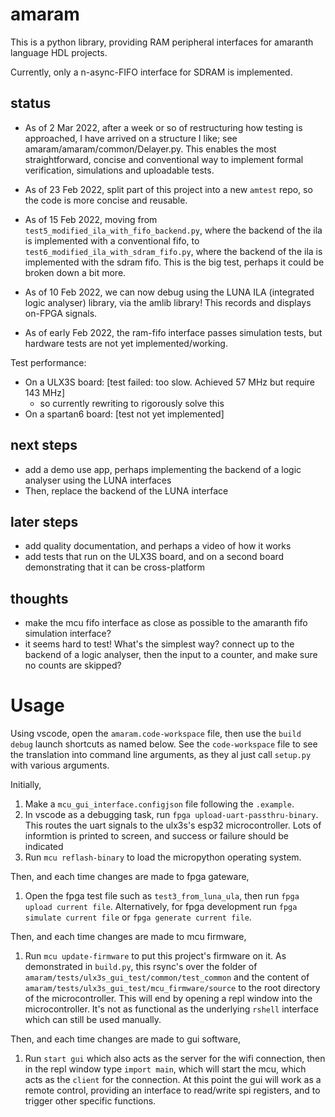 # amaram

This is a python library, providing RAM peripheral interfaces for amaranth language HDL projects.

Currently, only a n-async-FIFO interface for SDRAM is implemented.

## status

- As of 2 Mar 2022, after a week or so of restructuring how testing is approached, I have arrived on a structure I like; see amaram/amaram/common/Delayer.py. This enables the most straightforward, concise and conventional way to implement formal verification, simulations and uploadable tests.

- As of 23 Feb 2022, split part of this project into a new `amtest` repo, so the code is more concise and reusable.

- As of 15 Feb 2022, moving from `test5_modified_ila_with_fifo_backend.py`, where the backend of the ila is implemented with a conventional fifo, to `test6_modified_ila_with_sdram_fifo.py`, where the backend of the ila is implemented with the sdram fifo. This is the big test, perhaps it could be broken down a bit more.

- As of 10 Feb 2022, we can now debug using the LUNA ILA (integrated logic analyser) library, via the amlib library! This records and displays on-FPGA signals.

- As of early Feb 2022, the ram-fifo interface passes simulation tests, but hardware tests are not yet implemented/working.


Test performance:

- On a ULX3S board: [test failed: too slow. Achieved 57 MHz but require 143 MHz]
	- so currently rewriting to rigorously solve this
- On a spartan6 board: [test not yet implemented]

## next steps
- add a demo use app, perhaps implementing the backend of a logic analyser using the LUNA interfaces
- Then, replace the backend of the LUNA interface

## later steps
- add quality documentation, and perhaps a video of how it works
- add tests that run on the ULX3S board, and on a second board demonstrating that it can be cross-platform

## thoughts
- make the mcu fifo interface as close as possible to the amaranth fifo simulation interface?
- it seems hard to test! What's the simplest way? connect up to the backend of a logic analyser, then the input to a counter, and make sure no counts are skipped?



# Usage

Using vscode, open the `amaram.code-workspace` file, then use the `build debug` launch shortcuts as named below. See the `code-workspace` file to see the translation into command line arguments, as they al just call `setup.py` with various arguments.

Initially,

1. Make a `mcu_gui_interface.configjson` file following the `.example`.
2. In vscode as a debugging task, run `fpga upload-uart-passthru-binary`. This routes the uart signals to the ulx3s's esp32 microcontroller. Lots of informtion is printed to screen, and success or failure should be indicated
3. Run `mcu reflash-binary` to load the micropython operating system.

Then, and each time changes are made to fpga gateware,

1. Open the fpga test file such as `test3_from_luna_ula`, then run `fpga upload current file`. Alternatively, for fpga development run `fpga simulate current file` or `fpga generate current file`.

Then, and each time changes are made to mcu firmware,

1. Run `mcu update-firmware` to put this project's firmware on it. As demonstrated in `build.py`, this rsync's over the folder of `amaram/tests/ulx3s_gui_test/common/test_common` and the content of `amaram/tests/ulx3s_gui_test/mcu_firmware/source` to the root directory of the microcontroller. This will end by opening a repl window into the microcontroller. It's not as functional as the underlying `rshell` interface which can still be used manually.

Then, and each time changes are made to gui software,

1. Run `start gui` which also acts as the server for the wifi connection, then in the repl window type `import main`, which will start the mcu, which acts as the `client` for the connection. At this point the gui will work as a remote control, providing an interface to read/write spi registers, and to trigger other specific functions.

